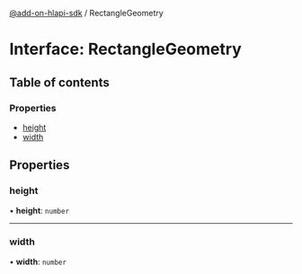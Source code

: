 [@add-on-hlapi-sdk](../overview.md) / RectangleGeometry

# Interface: RectangleGeometry

## Table of contents

### Properties

- [height](RectangleGeometry.md#height)
- [width](RectangleGeometry.md#width)

## Properties

### <a id="height" name="height"></a> height

• **height**: `number`

___

### <a id="width" name="width"></a> width

• **width**: `number`
